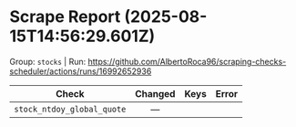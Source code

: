 # Scrape Report (2025-08-15T14:56:29.601Z)

Group: `stocks`  |  Run: https://github.com/AlbertoRoca96/scraping-checks-scheduler/actions/runs/16992652936

| Check | Changed | Keys | Error |
|---|:---:|:--|:--|
| `stock_ntdoy_global_quote` | — |  |  |
